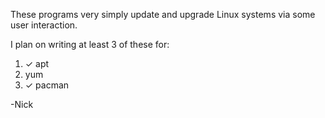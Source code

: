 These programs very simply update and upgrade Linux systems via some user interaction.

I plan on writing at least 3 of these for:

<ol>
<li>&#10003; apt</li>
<li>yum</li>
<li>&#10003; pacman</li>
</ol>

-Nick
